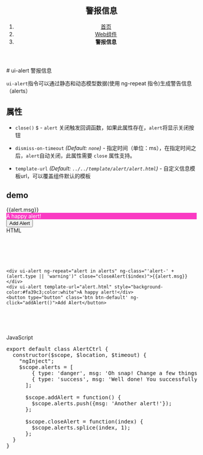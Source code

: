 
<header id="page-header clearfix"> <h2><i class="fa fa-puzzle-piece"></i>警报信息</h2> <ol class="breadcrumb"> <li> <a href="#">首页</a> </li> <li> <a href="#">Web组件</a> </li> <li class="active"> <strong>警报信息</strong> </li> </ol> </header>
# ui-alert 警报信息

<p class="lead"><code>ui-alert</code>指令可以通过静态和动态模型数据(使用 ng-repeat 指令)生成警告信息（alerts）</p>

<!-- <ui-alert class="alert-info">alert-info</ui-alert>
<div ui-alert>alert-info</div> -->

## 属性

* `close()`
  <small class="badge">$</small> - `alert` 关闭触发回调函数，如果此属性存在，`alert`将显示关闭按钮

* `dismiss-on-timeout`
  _(Default: `none`)_ - 指定时间（单位：ms），在指定时间之后，`alert`自动关闭，此属性需要 `close` 属性支持。

* `template-url`
  _(Default: `../../template/alert/alert.html`)_ -
  自定义信息模板url，可以覆盖组件默认的模板

## demo
<div class="row">
<div class="col-md-5">
<div>
<script type="text/ng-template" id="alert.html">
  <div ng-transclude></div>
</script>

<div ui-alert ng-repeat="alert in alerts" ng-class="'alert-' + (alert.type || 'warning')" close="closeAlert($index)">{{alert.msg}}</div>
<div ui-alert template-url="alert.html" style="background-color:#fa39c3;color:white">A happy alert!</div>
<button type="button" class='btn btn-info' ng-click="addAlert()">Add Alert</button>
</div>
</div>
<div class="col-md-7">
<ui-tabset>
<ui-tab>
<ui-tab-heading>HTML</ui-tab-heading>

<pre>
  <div>
    <script type="text/ng-template" id="alert.html">
    <div ng-transclude></div>
    </script>
    <div ui-alert ng-repeat="alert in alerts" ng-class="'alert-' + (alert.type || 'warning')" close="closeAlert($index)">{{alert.msg}}</div>
    <div ui-alert template-url="alert.html" style="background-color:#fa39c3;color:white">A happy alert!</div>
    <button type="button" class='btn btn-default' ng-click="addAlert()">Add Alert</button>
  </div>
</pre>

</ui-tab>
<ui-tab>
<ui-tab-heading>JavaScript</ui-tab-heading>

<pre>
export default class AlertCtrl {
  constructor($scope, $location, $timeout) {
    "ngInject";
    $scope.alerts = [
        { type: 'danger', msg: 'Oh snap! Change a few things up and try submitting again.' },
        { type: 'success', msg: 'Well done! You successfully read this important alert message.' }
      ];

      $scope.addAlert = function() {
        $scope.alerts.push({msg: 'Another alert!'});
      };

      $scope.closeAlert = function(index) {
        $scope.alerts.splice(index, 1);
      };
  }
}
</pre>

</ui-tab>
</ui-tabset>
</div>
</div>
